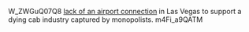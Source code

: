 W_ZWGuQ07Q8
[lack of an airport connection](https://youtu.be/6X3pIH1ttN4) in Las Vegas to support a dying cab industry captured by monopolists.
m4Fi_a9QATM
